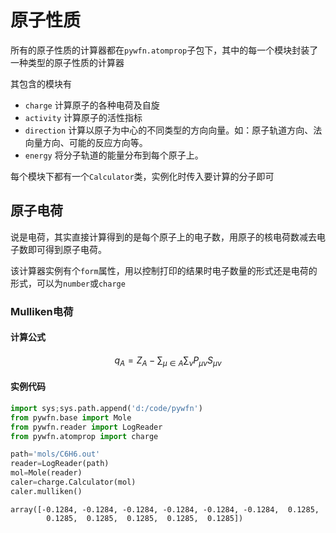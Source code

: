 # 原子性质
所有的原子性质的计算器都在`pywfn.atomprop`子包下，其中的每一个模块封装了一种类型的原子性质的计算器

其包含的模块有
- `charge` 计算原子的各种电荷及自旋
- `activity` 计算原子的活性指标
- `direction` 计算以原子为中心的不同类型的方向向量。如：原子轨道方向、法向量方向、可能的反应方向等。
- `energy` 将分子轨道的能量分布到每个原子上。

每个模块下都有一个`Calculator`类，实例化时传入要计算的分子即可

## 原子电荷

说是电荷，其实直接计算得到的是每个原子上的电子数，用原子的核电荷数减去电子数即可得到原子电荷。

该计算器实例有个`form`属性，用以控制打印的结果时电子数量的形式还是电荷的形式，可以为`number`或`charge`

### Mulliken电荷

#### 计算公式
$$
q_A=Z_A-\sum_{\mu \in A}\sum_{\nu}P_{\mu\nu}S_{\mu\nu}
$$

#### 实例代码


```python
import sys;sys.path.append('d:/code/pywfn')
from pywfn.base import Mole
from pywfn.reader import LogReader
from pywfn.atomprop import charge

path='mols/C6H6.out'
reader=LogReader(path)
mol=Mole(reader)
caler=charge.Calculator(mol)
caler.mulliken()
```




    array([-0.1284, -0.1284, -0.1284, -0.1284, -0.1284, -0.1284,  0.1285,
            0.1285,  0.1285,  0.1285,  0.1285,  0.1285])


